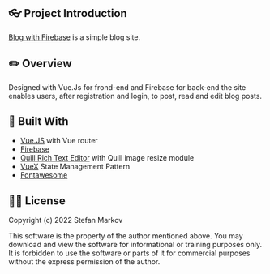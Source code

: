 ## :eyeglasses: Project Introduction

[Blog with Firebase](https://fireblogsyt-fa6dd.web.app/ "Blog with Firebase") is a simple blog site.

## :pencil2: Overview

Designed with Vue.Js for frond-end and Firebase for back-end the site enables users, after registration and login, to post, read and edit blog posts.

## :hammer: Built With
- [Vue.JS](https://vuejs.org/ "Vue.JS") with Vue router
- [Firebase](https://firebase.google.com/ "Firebase")
- [Quill Rich Text Editor](https://quilljs.com/ "Quill Rich Text Editor") with Quill image resize module
- [VueX](https://vuex.vuejs.org/ "VueX") State Management Pattern
- [Fontawesome](https://fontawesome.com "Fontawesome")

## :man_student: License
Copyright (c) 2022 Stefan Markov

This software is the property of the author mentioned above. You may download and view the software for informational or training purposes only.
It is forbidden to use the software or parts of it for commercial purposes without the express permission of the author.